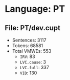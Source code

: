 Language: PT
============

## File: PT/dev.cupt
* Sentences: 3117
* Tokens: 68581
* Total VMWEs: 553
  * `IRV`: 83
  * `LVC.cause`: 3
  * `LVC.full`: 337
  * `VID`: 130

